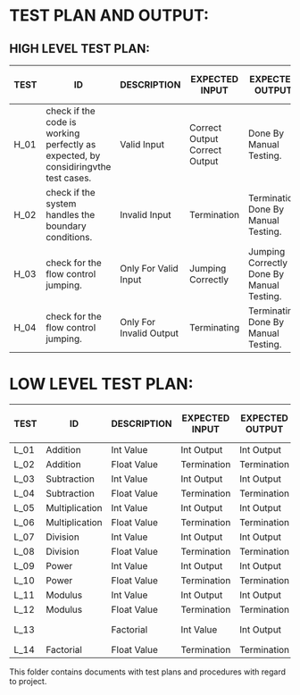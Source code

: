 # TEST PLAN AND OUTPUT:
## HIGH LEVEL TEST PLAN:
|TEST | ID	  |         DESCRIPTION	 |          EXPECTED INPUT    |      	EXPECTED OUTPUT	|      ACTUAL OUTPUT	  |        TYPE OF TEST|
|------|--------|----------------------|-----------------------------|------------------------|-----------------------|---------------------|
|H_01 |	check if the code is working perfectly as expected, by considiringvthe test cases.|	Valid Input |	Correct Output 	Correct Output |	Done By Manual Testing. |
|H_02	|check if the system handles the boundary conditions.|	 Invalid Input|	 Termination	 |Termination 	Done By Manual Testing. |
|H_03 |	check for the flow control jumping.| 	Only For Valid Input |	 Jumping Correctly|	Jumping Correctly 	Done By Manual Testing.| 
|H_04 |	check for the flow control jumping. |	 Only For Invalid Output|	 Terminating|	Terminating 	Done By Manual Testing.|
# LOW LEVEL TEST PLAN:
|TEST | ID|	DESCRIPTION|	EXPECTED INPUT|	EXPECTED OUTPUT|	ACTUAL OUTPUT|	TYPE OF TEST|
|-----|----|--------------|-----------------|-----------------|----------------|--------------|
| L_01|	Addition|	Int Value	|Int Output|	Int Output|	Unit Tes
| L_02|	Addition	| Float Value|	Termination |	Termination|  	 Unit Test|
| L_03|	Subtraction|	 Int Value	|Int Output |	 Int Output	|Unit Test |
| L_04|	Subtraction	| Float Value	|Termination|  	Termination|  	Unit Test| 
| L_05|	 Multiplication|	 Int Value|	Int Output| 	Int Output |	 Unit Test|
| L_06|	 Multiplication	| Float Value|	 Termination |	Termination|  	 Unit Test|
| L_07|	Division 	| Int Value	| Int Output|	Int Output| 	 Unit Test |
| L_08|	Division|	Float Value| 	 Termination |	Termination|  	 Unit Test|
| L_09|	Power 	|Int Value 	| Int Output|	Int Output |	 Unit Test|
| L_10|	Power	|Float Value |	 Termination| 	Termination | 	 Unit Test|
| L_11|	Modulus| 	 Int Value	|Int Output |	 Int Output	 |Unit Test|
| L_12|	Modulus |	Float Value 	| Termination| 	 Termination|	 Unit Test|
| L_13|	|Factorial|	 Int Value	 |Int Output	|Int Output 	| Unit Test|
| L_14|	Factorial|	Float Value| 	 Termination |	Termination|  	 Unit Test|


This folder contains documents with test plans and procedures with regard to project.
